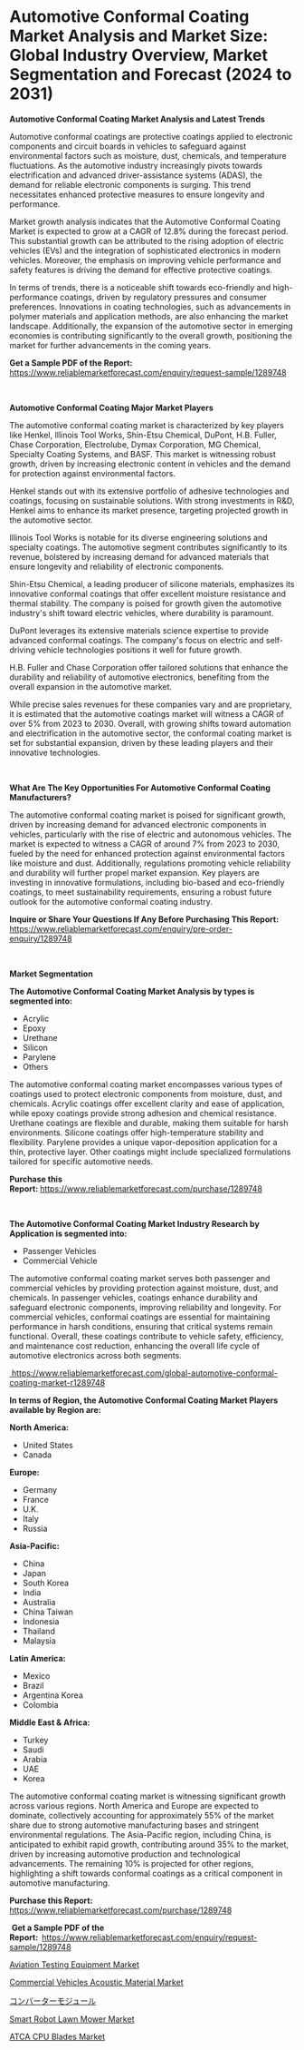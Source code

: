 <p><h1>Automotive Conformal Coating Market Analysis and Market Size: Global Industry Overview, Market Segmentation and Forecast (2024 to 2031)</h1></p><p><strong>Automotive Conformal Coating Market Analysis and Latest Trends</strong></p>
<p><p>Automotive conformal coatings are protective coatings applied to electronic components and circuit boards in vehicles to safeguard against environmental factors such as moisture, dust, chemicals, and temperature fluctuations. As the automotive industry increasingly pivots towards electrification and advanced driver-assistance systems (ADAS), the demand for reliable electronic components is surging. This trend necessitates enhanced protective measures to ensure longevity and performance.</p><p>Market growth analysis indicates that the Automotive Conformal Coating Market is expected to grow at a CAGR of 12.8% during the forecast period. This substantial growth can be attributed to the rising adoption of electric vehicles (EVs) and the integration of sophisticated electronics in modern vehicles. Moreover, the emphasis on improving vehicle performance and safety features is driving the demand for effective protective coatings.</p><p>In terms of trends, there is a noticeable shift towards eco-friendly and high-performance coatings, driven by regulatory pressures and consumer preferences. Innovations in coating technologies, such as advancements in polymer materials and application methods, are also enhancing the market landscape. Additionally, the expansion of the automotive sector in emerging economies is contributing significantly to the overall growth, positioning the market for further advancements in the coming years.</p></p>
<p><strong>Get a Sample PDF of the Report:&nbsp;</strong> <a href="https://www.reliablemarketforecast.com/enquiry/request-sample/1289748?utm_campaign=1082&utm_medium=2&utm_source=Github&utm_content=ia&utm_term=26102024&utm_id=automotive-conformal-coating">https://www.reliablemarketforecast.com/enquiry/request-sample/1289748</a></p>
<p>&nbsp;</p>
<p><strong>Automotive Conformal Coating Major Market Players</strong></p>
<p><p>The automotive conformal coating market is characterized by key players like Henkel, Illinois Tool Works, Shin-Etsu Chemical, DuPont, H.B. Fuller, Chase Corporation, Electrolube, Dymax Corporation, MG Chemical, Specialty Coating Systems, and BASF. This market is witnessing robust growth, driven by increasing electronic content in vehicles and the demand for protection against environmental factors.</p><p>Henkel stands out with its extensive portfolio of adhesive technologies and coatings, focusing on sustainable solutions. With strong investments in R&D, Henkel aims to enhance its market presence, targeting projected growth in the automotive sector.</p><p>Illinois Tool Works is notable for its diverse engineering solutions and specialty coatings. The automotive segment contributes significantly to its revenue, bolstered by increasing demand for advanced materials that ensure longevity and reliability of electronic components.</p><p>Shin-Etsu Chemical, a leading producer of silicone materials, emphasizes its innovative conformal coatings that offer excellent moisture resistance and thermal stability. The company is poised for growth given the automotive industry's shift toward electric vehicles, where durability is paramount.</p><p>DuPont leverages its extensive materials science expertise to provide advanced conformal coatings. The company's focus on electric and self-driving vehicle technologies positions it well for future growth. </p><p>H.B. Fuller and Chase Corporation offer tailored solutions that enhance the durability and reliability of automotive electronics, benefiting from the overall expansion in the automotive market.</p><p>While precise sales revenues for these companies vary and are proprietary, it is estimated that the automotive coatings market will witness a CAGR of over 5% from 2023 to 2030. Overall, with growing shifts toward automation and electrification in the automotive sector, the conformal coating market is set for substantial expansion, driven by these leading players and their innovative technologies.</p></p>
<p>&nbsp;</p>
<p><strong>What Are The Key Opportunities For Automotive Conformal Coating Manufacturers?</strong></p>
<p><p>The automotive conformal coating market is poised for significant growth, driven by increasing demand for advanced electronic components in vehicles, particularly with the rise of electric and autonomous vehicles. The market is expected to witness a CAGR of around 7% from 2023 to 2030, fueled by the need for enhanced protection against environmental factors like moisture and dust. Additionally, regulations promoting vehicle reliability and durability will further propel market expansion. Key players are investing in innovative formulations, including bio-based and eco-friendly coatings, to meet sustainability requirements, ensuring a robust future outlook for the automotive conformal coating industry.</p></p>
<p><strong>Inquire or Share Your Questions If Any Before Purchasing This Report:</strong> <a href="https://www.reliablemarketforecast.com/enquiry/pre-order-enquiry/1289748?utm_campaign=1082&utm_medium=2&utm_source=Github&utm_content=ia&utm_term=26102024&utm_id=automotive-conformal-coating">https://www.reliablemarketforecast.com/enquiry/pre-order-enquiry/1289748</a></p>
<p>&nbsp;</p>
<p><strong>Market Segmentation</strong></p>
<p><strong>The Automotive Conformal Coating Market Analysis by types is segmented into:</strong></p>
<p><ul><li>Acrylic</li><li>Epoxy</li><li>Urethane</li><li>Silicon</li><li>Parylene</li><li>Others</li></ul></p>
<p><p>The automotive conformal coating market encompasses various types of coatings used to protect electronic components from moisture, dust, and chemicals. Acrylic coatings offer excellent clarity and ease of application, while epoxy coatings provide strong adhesion and chemical resistance. Urethane coatings are flexible and durable, making them suitable for harsh environments. Silicone coatings offer high-temperature stability and flexibility. Parylene provides a unique vapor-deposition application for a thin, protective layer. Other coatings might include specialized formulations tailored for specific automotive needs.</p></p>
<p><strong>Purchase this Report:&nbsp;</strong><a href="https://www.reliablemarketforecast.com/purchase/1289748?utm_campaign=1082&utm_medium=2&utm_source=Github&utm_content=ia&utm_term=26102024&utm_id=automotive-conformal-coating">https://www.reliablemarketforecast.com/purchase/1289748</a></p>
<p>&nbsp;</p>
<p><strong>The Automotive Conformal Coating Market Industry Research by Application is segmented into:</strong></p>
<p><ul><li>Passenger Vehicles</li><li>Commercial Vehicle</li></ul></p>
<p><p>The automotive conformal coating market serves both passenger and commercial vehicles by providing protection against moisture, dust, and chemicals. In passenger vehicles, coatings enhance durability and safeguard electronic components, improving reliability and longevity. For commercial vehicles, conformal coatings are essential for maintaining performance in harsh conditions, ensuring that critical systems remain functional. Overall, these coatings contribute to vehicle safety, efficiency, and maintenance cost reduction, enhancing the overall life cycle of automotive electronics across both segments.</p></p>
<p><a href="https://www.reliablemarketforecast.com/global-automotive-conformal-coating-market-r1289748?utm_campaign=1082&utm_medium=2&utm_source=Github&utm_content=ia&utm_term=26102024&utm_id=automotive-conformal-coating">&nbsp;https://www.reliablemarketforecast.com/global-automotive-conformal-coating-market-r1289748</a></p>
<p><strong>In terms of Region, the Automotive Conformal Coating Market Players available by Region are:</strong></p>
<p>
    <p> <strong> North America: </strong>
        <ul>
            <li>United States</li>
            <li>Canada</li>
        </ul>
        </p> 
    <p> <strong> Europe: </strong>
        <ul>
            <li>Germany</li>
            <li>France</li>
            <li>U.K.</li>
            <li>Italy</li>
            <li>Russia</li>
        </ul>
        </p> 
    <p> <strong> Asia-Pacific: </strong>
        <ul>
            <li>China</li>
            <li>Japan</li>
            <li>South Korea</li>
            <li>India</li>
            <li>Australia</li>
            <li>China Taiwan</li>
            <li>Indonesia</li>
            <li>Thailand</li>
            <li>Malaysia</li>
        </ul>
        </p> 
    <p> <strong> Latin America: </strong>
        <ul>
            <li>Mexico</li>
            <li>Brazil</li>
            <li>Argentina Korea</li>
            <li>Colombia</li>
        </ul>
        </p> 
    <p> <strong> Middle East & Africa: </strong>
        <ul>
            <li>Turkey</li>
            <li>Saudi</li>
            <li>Arabia</li>
            <li>UAE</li>
            <li>Korea</li>
        </ul>
    </p>
    </p>
<p><p>The automotive conformal coating market is witnessing significant growth across various regions. North America and Europe are expected to dominate, collectively accounting for approximately 55% of the market share due to strong automotive manufacturing bases and stringent environmental regulations. The Asia-Pacific region, including China, is anticipated to exhibit rapid growth, contributing around 35% to the market, driven by increasing automotive production and technological advancements. The remaining 10% is projected for other regions, highlighting a shift towards conformal coatings as a critical component in automotive manufacturing.</p></p>
<p><strong>Purchase this Report: </strong><a href="https://www.reliablemarketforecast.com/purchase/1289748?utm_campaign=1082&utm_medium=2&utm_source=Github&utm_content=ia&utm_term=26102024&utm_id=automotive-conformal-coating">https://www.reliablemarketforecast.com/purchase/1289748</a></p>
<p>&nbsp;<strong>Get a Sample PDF of the Report:&nbsp;&nbsp;</strong><a href="https://www.reliablemarketforecast.com/enquiry/request-sample/1289748?utm_campaign=1082&utm_medium=2&utm_source=Github&utm_content=ia&utm_term=26102024&utm_id=automotive-conformal-coating">https://www.reliablemarketforecast.com/enquiry/request-sample/1289748</a></p>
<p><strong></strong></p>
<p><p><a href="https://issuu.com/reportprime-2/docs/aviation-testing-equipment-market-s_9d500e36cc2e69?utm_campaign=1082&utm_medium=2&utm_source=Github&utm_content=ia&utm_term=26102024&utm_id=automotive-conformal-coating">Aviation Testing Equipment Market</a></p><p><a href="https://github.com/marcouhbmammoc/Market-Research-Report-List-1/blob/main/commercial-vehicles-acoustic-material-market.md?utm_campaign=1082&utm_medium=2&utm_source=Github&utm_content=ia&utm_term=26102024&utm_id=automotive-conformal-coating">Commercial Vehicles Acoustic Material Market</a></p><p><a href="https://github.com/lababdou/Market-Research-Report-List-6/blob/main/132133120396.md?utm_campaign=1082&utm_medium=2&utm_source=Github&utm_content=ia&utm_term=26102024&utm_id=automotive-conformal-coating">コンバーターモジュール</a></p><p><a href="https://issuu.com/reportprime-2/docs/smart-robot-lawn-mower-market-size-_acd93461229643?utm_campaign=1082&utm_medium=2&utm_source=Github&utm_content=ia&utm_term=26102024&utm_id=automotive-conformal-coating">Smart Robot Lawn Mower Market</a></p><p><a href="https://www.linkedin.com/pulse/market-dynamics-future-trends-global-atca-cpu-blades-sector-forecasted-n69fc?utm_campaign=1082&utm_medium=2&utm_source=Github&utm_content=ia&utm_term=26102024&utm_id=automotive-conformal-coating">ATCA CPU Blades Market</a></p></p>